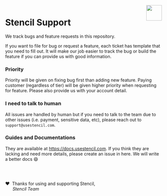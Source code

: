 <a href="https://www.usestencil.com">
  <img src="https://gblobscdn.gitbook.com/spaces%2F-MYeUDPAhozAcUAcc2Lr%2Favatar-1622342642358.png?alt=media" height="50" align="right">
</a>

# Stencil Support

We track bugs and feature requests in this repository.

If you want to file for bug or request a feature, each ticket has template that you need to fill out. It will make our job easier to track the bug or build the feature if you can provide us with good information.

### Priority

Priority will be given on fixing bug first than adding new feature. Paying customer (regardless of tier) will be given higher priority when requesting for feature. Please also provide us with your account detail.

### I need to talk to human

All issues are handled by human but if you need to talk to the team due to other issues (i.e. payment, sensitive data, etc), please reach out to `support@usestencil.com`. 

### Guides and Documentations

They are available at https://docs.usestencil.com. If you think they are lacking and need more details, please create an issue in here. We will write a better docs 😄

<br />
<br />


❤️ &nbsp;Thanks for using and supporting Stencil, <br/>&nbsp;&nbsp;&nbsp;&nbsp;&nbsp;&nbsp;_Stencil Team_

